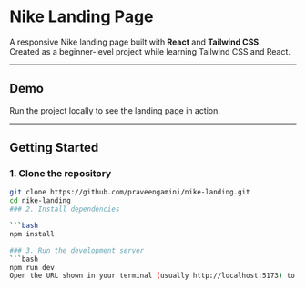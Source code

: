 # Nike Landing Page

A responsive Nike landing page built with **React** and **Tailwind CSS**.  
Created as a beginner-level project while learning Tailwind CSS and React.

---

## Demo

Run the project locally to see the landing page in action.

---

## Getting Started

### 1. Clone the repository

```bash
git clone https://github.com/praveengamini/nike-landing.git
cd nike-landing
### 2. Install dependencies

```bash
npm install

### 3. Run the development server
```bash
npm run dev
Open the URL shown in your terminal (usually http://localhost:5173) to view the app.
